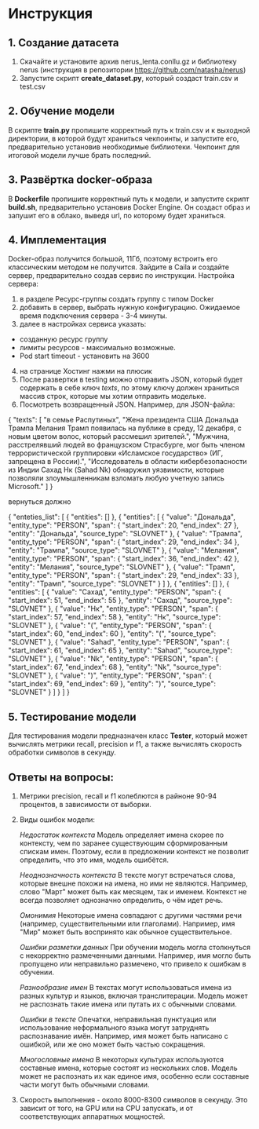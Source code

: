 # Инструкция

## 1. Создание датасета

1. Скачайте и установите архив nerus_lenta.conllu.gz и библиотеку nerus (инструкция в репозитории https://github.com/natasha/nerus)
2. Запустите скрипт **create_dataset.py**, который создаст train.csv и test.csv

## 2. Обучение модели

В скрипте **train.py** пропишите корректный путь к train.csv и к выходной директории, в которой будут храниться чекпоинты, и запустите его, предварительно установив необходимые библиотеки. Чекпоинт для итоговой модели лучше брать последний.

## 3. Развёртка docker-образа

В **Dockerfile** пропишите корректный путь к модели, и запустите скрипт **build.sh**, предварительно установив Docker Engine. Он создаст образ и запушит его в облако, выведя url, по которому будет храниться.

## 4. Имплементация

Docker-образ получится большой, 11Гб, поэтому встроить его классическим методом не получится. Зайдите в Caila и создайте сервер, предварительно создав сервис по инструкции. Настройка сервера:

1. в разделе Ресурс-группы создать группу с типом Docker
2. добавить в сервер, выбрать нужную конфигурацию. Ожидаемое время подключения сервера - 3-4 минуты.
3. далее в настройках сервиса указать:
- созданную ресурс группу
- лимиты ресурсов - максимально возможные.
- Pod start timeout - установить на 3600
4. на странице Хостинг нажми на плюсик
5. После развертки в testing можно отправить JSON, который будет содержать в себе ключ *texts*, по этому ключу должен храниться массив строк, которые мы хотим отправить модельке.
6. Посмотреть возвращенный JSON. Например, для JSON-файла:

{
    "texts": [
        "в семье Распутиных",
        "Жена президента США Дональда Трампа Мелания Трамп появилась на публике в среду, 12 декабря, с новым цветом волос, который рассмешил зрителей.",
        "Мужчина, расстрелявший людей во французском Страсбурге, мог быть членом террористической группировки «Исламское государство» (ИГ, запрещена в России).",
        "Исследователь в области кибербезопасности из Индии Сахад Нк (Sahad Nk) обнаружил уязвимости, которые позволяли злоумышленникам взломать любую учетную запись Microsoft."
    ]
}

вернуться должно 

{
    "enteties_list": [
        {
            "entities": []
        },
        {
            "entities": [
                {
                    "value": "Дональда",
                    "entity_type": "PERSON",
                    "span": {
                        "start_index": 20,
                        "end_index": 27
                    },
                    "entity": "Дональда",
                    "source_type": "SLOVNET"
                },
                {
                    "value": "Трампа",
                    "entity_type": "PERSON",
                    "span": {
                        "start_index": 29,
                        "end_index": 34
                    },
                    "entity": "Трампа",
                    "source_type": "SLOVNET"
                },
                {
                    "value": "Мелания",
                    "entity_type": "PERSON",
                    "span": {
                        "start_index": 36,
                        "end_index": 42
                    },
                    "entity": "Мелания",
                    "source_type": "SLOVNET"
                },
                {
                    "value": "Трамп",
                    "entity_type": "PERSON",
                    "span": {
                        "start_index": 29,
                        "end_index": 33
                    },
                    "entity": "Трамп",
                    "source_type": "SLOVNET"
                }
            ]
        },
        {
            "entities": []
        },
        {
            "entities": [
                {
                    "value": "Сахад",
                    "entity_type": "PERSON",
                    "span": {
                        "start_index": 51,
                        "end_index": 55
                    },
                    "entity": "Сахад",
                    "source_type": "SLOVNET"
                },
                {
                    "value": "Нк",
                    "entity_type": "PERSON",
                    "span": {
                        "start_index": 57,
                        "end_index": 58
                    },
                    "entity": "Нк",
                    "source_type": "SLOVNET"
                },
                {
                    "value": "(",
                    "entity_type": "PERSON",
                    "span": {
                        "start_index": 60,
                        "end_index": 60
                    },
                    "entity": "(",
                    "source_type": "SLOVNET"
                },
                {
                    "value": "Sahad",
                    "entity_type": "PERSON",
                    "span": {
                        "start_index": 61,
                        "end_index": 65
                    },
                    "entity": "Sahad",
                    "source_type": "SLOVNET"
                },
                {
                    "value": "Nk",
                    "entity_type": "PERSON",
                    "span": {
                        "start_index": 67,
                        "end_index": 68
                    },
                    "entity": "Nk",
                    "source_type": "SLOVNET"
                },
                {
                    "value": ")",
                    "entity_type": "PERSON",
                    "span": {
                        "start_index": 69,
                        "end_index": 69
                    },
                    "entity": ")",
                    "source_type": "SLOVNET"
                }
            ]
        }
    ]
}


## 5. Тестирование модели

Для тестирования модели предназначен класс **Tester**, который может вычислять метрики recall, precision и f1, а также вычислять скорость обработки символов в секунду.

## Ответы на вопросы:

1. Метрики precision, recall и f1 колеблются в райноне 90-94 процентов, в зависимости от выборки.
2. Виды ошибок модели:

    *Недостаток контекста*
    Модель определяет имена скорее по контексту, чем по заранее существующим сформированным спискам имен. Поэтому, если в предложении контекст не позволит определить, что это имя, модель ошибётся.

    *Неоднозначность контекста*
    В тексте могут встречаться слова, которые внешне похожи на имена, но ими не являются. Например, слово "Март" может быть как месяцем, так и именем. Контекст не всегда позволяет однозначно определить, о чём идет речь.

    *Омонимия*
    Некоторые имена совпадают с другими частями речи (например, существительными или глаголами). Например, имя "Мир" может быть воспринято как обычное существительное.

    *Ошибки разметки данных*
    При обучении модель могла столкнуться с некорректно размеченными данными. Например, имя могло быть пропущено или неправильно размечено, что привело к ошибкам в обучении.

    *Разнообразие имен*
    В текстах могут использоваться имена из разных культур и языков, включая транслитерации. Модель может не распознать такие имена или путать их с обычными словами.

    *Ошибки в тексте*
    Опечатки, неправильная пунктуация или использование неформального языка могут затруднять распознавание имён. Например, имя может быть написано с ошибкой, или же оно может быть частью сокращения.

    *Многословные имена*
    В некоторых культурах используются составные имена, которые состоят из нескольких слов. Модель может не распознать их как единое имя, особенно если составные части могут быть обычными словами.

3. Скорость выполнения - около 8000-8300 символов в секунду. Это зависит от того, на GPU или на CPU запускать, и от соответствующих аппаратных мощностей.


